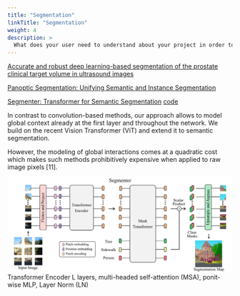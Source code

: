 ```yaml
---
title: "Segmentation"
linkTitle: "Segmentation"
weight: 4
description: >
  What does your user need to understand about your project in order to use it - or potentially contribute to it? 
---
```


[Accurate and robust deep learning-based segmentation of the prostate clinical target volume in ultrasound images](https://www.sciencedirect.com/science/article/pii/S1361841519300623)

[Panoptic Segmentation: Unifying Semantic and Instance Segmentation](http://presentations.cocodataset.org/COCO17-Invited-PanopticAlexKirillov.pdf)

[Segmenter: Transformer for Semantic Segmentation](https://arxiv.org/pdf/2105.05633.pdf)
[code](https://github.com/rstrudel/segmenter)

In contrast to convolution-based methods, our approach
allows to model global context already at the first layer
and throughout the network. We build on the recent Vision
Transformer (ViT) and extend it to semantic segmentation.

However, the modeling of global interactions comes at a quadratic cost which makes such methods prohibitively expensive when applied to raw image pixels [11].


<img src="Segmenter.PNG"
   alt="Network"
   style="float: left; margin-right: 10px;" />

Transformer Encoder
L layers, multi-headed self-attention (MSA), ponit-wise MLP, Layer Norm (LN)

<a href="https://www.codecogs.com/eqnedit.php?latex=a_{i-1} = MSA(LN(z_{i-1}))+z_{i-1}" target="_blank"></a>
<a href="https://www.codecogs.com/eqnedit.php?latex=z_{i} = MLP(LN(a_{i-1}))+a_{i-1}" target="_blank"></a>
